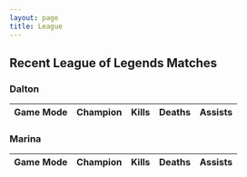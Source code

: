```yaml
---
layout: page
title: League
---
```


<head>
  <script type = "text/javascript" src = "/assets/javascripts/league_api.js"></script>
  <script type = "text/javascript" src = "/assets/javascripts/update_league_table.js"></script>
</head>

## Recent League of Legends Matches

### Dalton

<table id="daltonTable">
  <thead>
    <tr>
      <th>Game Mode</th>
      <th>Champion</th> 
      <th>Kills</th>
      <th>Deaths</th>
      <th>Assists</th>
    </tr>
  </thead>
  <tbody>
  </tbody>
</table>


### Marina

<table id="marinaTable">
  <thead>
    <tr>
      <th>Game Mode</th>
      <th>Champion</th> 
      <th>Kills</th>
      <th>Deaths</th>
      <th>Assists</th>
    </tr>
  </thead>
  <tbody>
  </tbody>
</table>

<script>
  getMatchData("Thalaern",10).then( data => updateWithLeagueData(data, "daltonTable"));
</script>
